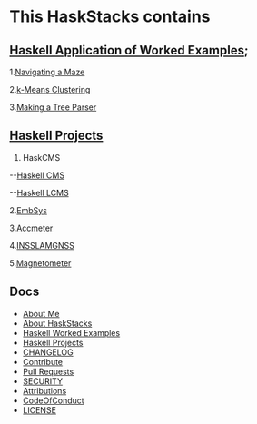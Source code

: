 # This HaskStacks contains

## [Haskell Application of Worked Examples](https://github.com/josephkb87/HaskStacks/tree/main/HaskellWorkedExamples);

1.[Navigating a Maze](#)

2.[k-Means Clustering](#)

3.[Making a Tree Parser](#)
   
## [Haskell Projects](https://github.com/josephkb87/HaskStacks/tree/main/Projects)

1. HaskCMS 

 --[Haskell CMS](https://github.com/josephkb87/HaskCMS/cms_project)

 --[Haskell LCMS](https://github.com/josephkb87/HaskCMS/lcms_project)

2.[EmbSys](https://github.com/josephkb87/HaskStacks/tree/main/Projects/EmbSys)

3.[Accmeter](https://github.com/josephkb87/HaskStacks/tree/main/Projects/Accmeter)

4.[INSSLAMGNSS](https://github.com/josephkb87/HaskStacks/tree/main/Projects/INSSLAMGNSS)

5.[Magnetometer](https://github.com/josephkb87/HaskStacks/tree/main/Projects/Magnetometer)

## Docs

* [About Me](https://github.com/josephkb87)
* [About HaskStacks](../docs/README.md)
* [Haskell Worked Examples](https://github.com/josephkb87/HaskStacks/tree/main/HaskellWorkedExamples/README.md)
* [Haskell Projects](https://github.com/josephkb87/HaskStacks/tree/main/Projects/README.md)
* [CHANGELOG](../docs/CHANGELOG.md) 
* [Contribute](../docs/CONTRIBUTING.md)
* [Pull Requests](../docs/blob/PRs.md)  
* [SECURITY](../docs/SECURITY.md) 
* [Attributions](..docs/Attributions.md) 
* [CodeOfConduct](../docs/CodeOfConduct.md) 
* [LICENSE](../docs/LICENSE.md)
